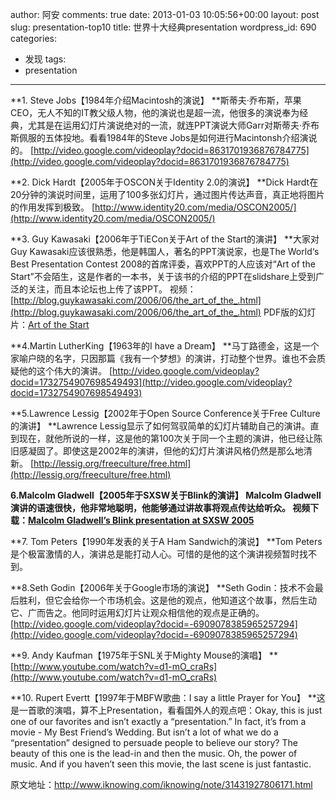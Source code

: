 author: 阿安
comments: true
date: 2013-01-03 10:05:56+00:00
layout: post
slug: presentation-top10
title: 世界十大经典presentation
wordpress_id: 690
categories:
- 发现
tags:
- presentation
---

**1. Steve Jobs【1984年介绍Macintosh的演说】
**斯蒂夫·乔布斯，苹果CEO，无人不知的IT教父级人物，他的演说也是超一流，他很多的演说奉为经典，尤其是在运用幻灯片演说绝对的一流，就连PPT演说大师Garr对斯蒂夫·乔布斯佩服的五体投地。看看1984年的Steve Jobs是如何进行Macintonsh介绍演说的。
[http://video.google.com/videoplay?docid=8631701936876784775](http://video.google.com/videoplay?docid=8631701936876784775)
<!-- more -->
**2. Dick Hardt【2005年于OSCON关于Identity 2.0的演说】
**Dick Hardt在20分钟的演说时间里，运用了100多张幻灯片，通过图片传达声音，真正地将图片的作用发挥到极致。
[http://www.identity20.com/media/OSCON2005/](http://www.identity20.com/media/OSCON2005/)

**3. Guy Kawasaki【2006年于TiECon关于Art of the Start的演讲】
**大家对Guy Kawasaki应该很熟悉，他是韩国人，著名的PPT演说家，也是The World‘s Best Presentation Contest 2008的首席评委，喜欢PPT的人应该对“Art of the Start”不会陌生，这是作者的一本书，关于该书的介绍的PPT在slidshare上受到广泛的关注，而且本论坛也上传了该PPT。
视频：[http://blog.guykawasaki.com/2006/06/the_art_of_the_.html](http://blog.guykawasaki.com/2006/06/the_art_of_the_.html)
PDF版的幻灯片：[Art of the Start](http://guykawasaki.typepad.com/051306TIE.pdf)

**4.Martin LutherKing【1963年的I have a Dream】
**马丁路德金，这是一个家喻户晓的名字，只因那篇《我有一个梦想》的演讲，打动整个世界。谁也不会质疑他的这个伟大的演讲。
[http://video.google.com/videoplay?docid=1732754907698549493](http://video.google.com/videoplay?docid=1732754907698549493)

**5.Lawrence Lessig【2002年于Open Source Conference关于Free Culture的演讲】
**Lawrence Lessig显示了如何驾驭简单的幻灯片辅助自己的演讲。直到现在，就他所说的一样，这是他的第100次关于同一个主题的演讲，他已经让陈旧感凝固了。即使这是2002年的演讲，但他的幻灯片演讲风格仍然是那么地清新。
[http://lessig.org/freeculture/free.html](http://lessig.org/freeculture/free.html)

**6.Malcolm Gladwell【2005年于SXSW关于Blink的演讲】
**Malcolm Gladwell演讲的语速很快，他非常地聪明，他能够通过讲故事将观点传达给听众。
视频下载：**[Malcolm Gladwell’s Blink presentation at SXSW 2005](http://server1.sxsw.com/sxsw2/2005_coverage/malcolm_gladwell.lo.mp4)**

**7. Tom Peters【1990年发表的关于A Ham Sandwich的演说】
**Tom Peters是个极富激情的人，演讲总是能打动人心。可惜的是他的这个演讲视频暂时找不到。

**8.Seth Godin【2006年关于Google市场的演说】
**Seth Godin：技术不会最后胜利，但它会给你一个市场机会。这是他的观点，他知道这个故事，然后生动它、广而告之。他同时运用幻灯片让观众相信他的观点是正确的。
[http://video.google.com/videoplay?docid=-6909078385965257294](http://video.google.com/videoplay?docid=-6909078385965257294)

**9. Andy Kaufman【1975年于SNL关于Mighty Mouse的演唱】
**[http://www.youtube.com/watch?v=d1-mO_craRs](http://www.youtube.com/watch?v=d1-mO_craRs)

**10. Rupert Evertt【1997年于MBFW歌曲：I say a little Prayer for You】
**这是一首歌的演唱，算不上Presentation，看看国外人的观点吧：Okay, this is just one of our favorites and isn’t exactly a “presentation.” In fact, it’s from a movie - My Best Friend’s Wedding. But isn’t a lot of what we do a “presentation” designed to persuade people to believe our story? The beauty of this one is the lead-in and then the music. Oh, the power of music. And if you haven’t seen this movie, the last scene is just fantastic.



原文地址：http://www.iknowing.com/iknowing/note/31431927806171.html


